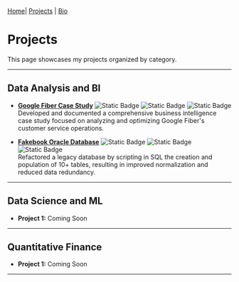 [Home](index.md)| [Projects](projects.md) | [Bio](bio.md)

# Projects

This page showcases my projects organized by category.

---

## Data Analysis and BI

- **[Google Fiber Case Study](https://github.com/carlosfc-ds/GoogleFiberCaseStudy)** ![Static Badge](https://img.shields.io/badge/Tableau-orangered?logo=salesforce&logoColor=white) ![Static Badge](https://img.shields.io/badge/Google%20Dataflow-orangered?logo=googledataflow&logoColor=white) ![Static Badge](https://img.shields.io/badge/Google%20BigQuery-orangered?logo=googlebigquery&logoColor=white)   
Developed and documented a comprehensive business intelligence case study focused on analyzing and optimizing Google Fiber's customer service operations.

- **[Fakebook Oracle Database](https://github.com/carlosfc-ds/OracleDatabase)** ![Static Badge](https://img.shields.io/badge/SQL-orangered) ![Static Badge](https://img.shields.io/badge/Oracle%20SQL*Plus-orangered) ![Static Badge](https://img.shields.io/badge/Java-orangered)   
Refactored a legacy database by scripting in SQL the creation and population of 10+ tables, resulting in improved normalization and reduced data redundancy.

---

## Data Science and ML

- **Project 1:** Coming Soon
<!-- - **[Project 1: PCR Analysis](data_analysis/pcr.html)** -->



---

## Quantitative Finance

- **Project 1:** Coming Soon



---
